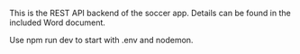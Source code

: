 This is the REST API backend of the soccer app.
Details can be found in the included Word document.

Use npm run dev to start with .env and nodemon.